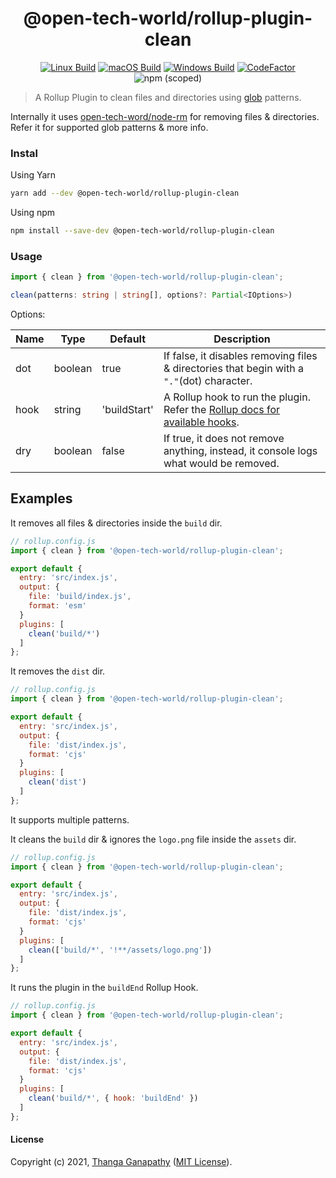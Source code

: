 <div align="center">

# @open-tech-world/rollup-plugin-clean

[![Linux Build](https://github.com/open-tech-world/rollup-plugin-clean/actions/workflows/linux_build.yml/badge.svg)](https://github.com/open-tech-world/rollup-plugin-clean/actions/workflows/linux_build.yml) [![macOS Build](https://github.com/open-tech-world/rollup-plugin-clean/actions/workflows/macos_build.yml/badge.svg)](https://github.com/open-tech-world/rollup-plugin-clean/actions/workflows/macos_build.yml) [![Windows Build](https://github.com/open-tech-world/rollup-plugin-clean/actions/workflows/windows_build.yml/badge.svg)](https://github.com/open-tech-world/rollup-plugin-clean/actions/workflows/windows_build.yml) [![CodeFactor](https://www.codefactor.io/repository/github/open-tech-world/rollup-plugin-clean/badge)](https://www.codefactor.io/repository/github/open-tech-world/rollup-plugin-clean) ![npm (scoped)](https://img.shields.io/npm/v/@open-tech-world/rollup-plugin-clean?color=blue)

</div>

> A Rollup Plugin to clean files and directories using [glob](https://en.wikipedia.org/wiki/Glob_(programming)) patterns.

Internally it uses [open-tech-word/node-rm](https://github.com/open-tech-world/node-rm) for removing files & directories. Refer it for supported glob patterns & more info.

### Instal

Using Yarn

```sh
yarn add --dev @open-tech-world/rollup-plugin-clean
```

Using npm

```sh
npm install --save-dev @open-tech-world/rollup-plugin-clean
```

### Usage

```ts
import { clean } from '@open-tech-world/rollup-plugin-clean';

clean(patterns: string | string[], options?: Partial<IOptions>)
```

Options: 

| Name | Type | Default | Description |
| ------ | ---- | ------- | ----------- |
| dot | boolean | true | If false, it disables removing files & directories that begin with a `"."`(dot) character.
| hook | string | 'buildStart' | A Rollup hook to run the plugin. Refer the [Rollup docs for available hooks](https://rollupjs.org/guide/en/#build-hooks).
| dry | boolean | false | If true, it does not remove anything, instead, it console logs what would be removed.|

## Examples

It removes all files & directories inside the `build` dir.

```js
// rollup.config.js
import { clean } from '@open-tech-world/rollup-plugin-clean';

export default {
  entry: 'src/index.js',
  output: {
    file: 'build/index.js',
    format: 'esm'
  }
  plugins: [
    clean('build/*')
  ]
};
```

It removes the `dist` dir.

```js
// rollup.config.js
import { clean } from '@open-tech-world/rollup-plugin-clean';

export default {
  entry: 'src/index.js',
  output: {
    file: 'dist/index.js',
    format: 'cjs'
  }
  plugins: [
    clean('dist')
  ]
};
```

It supports multiple patterns.

It cleans the `build` dir & ignores the `logo.png` file inside the `assets` dir.

```js
// rollup.config.js
import { clean } from '@open-tech-world/rollup-plugin-clean';

export default {
  entry: 'src/index.js',
  output: {
    file: 'dist/index.js',
    format: 'cjs'
  }
  plugins: [
    clean(['build/*', '!**/assets/logo.png'])
  ]
};
```

It runs the plugin in the `buildEnd` Rollup Hook.


```js
// rollup.config.js
import { clean } from '@open-tech-world/rollup-plugin-clean';

export default {
  entry: 'src/index.js',
  output: {
    file: 'dist/index.js',
    format: 'cjs'
  }
  plugins: [
    clean('build/*', { hook: 'buildEnd' })
  ]
};
```

#### License

Copyright (c) 2021, [Thanga Ganapathy](https://thanga-ganapathy.github.io) ([MIT License](./LICENSE)).
